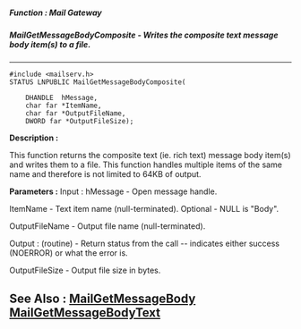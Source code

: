 ##### Function : Mail Gateway
##### MailGetMessageBodyComposite - Writes the composite text message body item(s) to a file.
---
```
#include <mailserv.h>
STATUS LNPUBLIC MailGetMessageBodyComposite(

	DHANDLE  hMessage,
	char far *ItemName,
	char far *OutputFileName,
	DWORD far *OutputFileSize);
```
**Description :**

This function returns the composite text (ie. rich text) message body item(s) 
and writes them to a file.  This function handles multiple items of the same 
name and therefore is not limited to 64KB of output.

**Parameters :**
Input :
hMessage  -  Open message handle.

ItemName  -  Text item name (null-terminated).  Optional - NULL is "Body".

OutputFileName  -  Output file name (null-terminated).

Output :
(routine)  -  Return status from the call -- indicates either success (NOERROR) or what the error is.



OutputFileSize  -  Output file size in bytes.


**See Also :**
[MailGetMessageBody](/domino-c-api-docs/reference/Func/MailGetMessageBody)
[MailGetMessageBodyText](/domino-c-api-docs/reference/Func/MailGetMessageBodyText)
---
